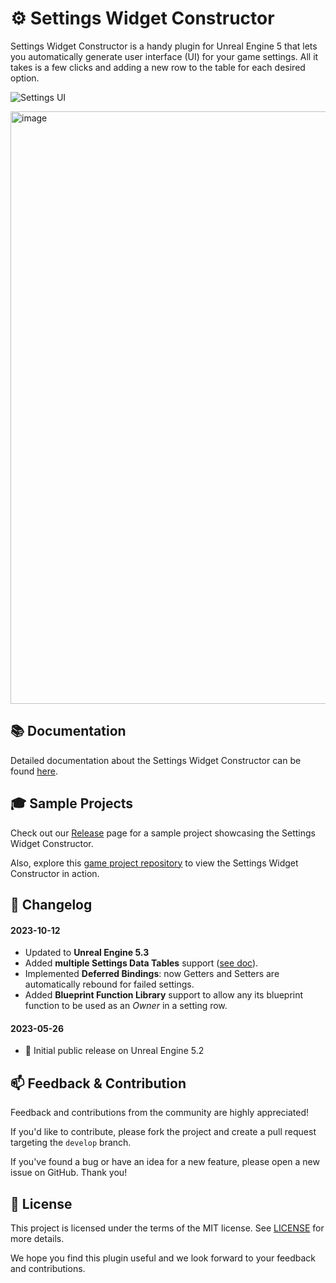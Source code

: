 # ⚙️ Settings Widget Constructor

Settings Widget Constructor is a handy plugin for Unreal Engine 5 that lets you automatically generate user interface (UI) for your game settings. All it takes is a few clicks and adding a new row to the table for each desired option.

![Settings UI](https://user-images.githubusercontent.com/20540872/147825296-ce7d33da-dfda-4757-b070-bfd08f700134.jpg)

<img width="948" alt="image" src="https://github.com/JanSeliv/SettingsWidgetConstructor/assets/20540872/ea703de0-fbd5-4d9b-87ab-2ded18d2dac1">

## 📚 Documentation

Detailed documentation about the Settings Widget Constructor can be found [here](https://docs.google.com/document/d/1IXnOqrgaXTClP-0cIo28a9f6GHc9N1BCgTNnMk-X9VQ).

## 🎓 Sample Projects

Check out our [Release](https://github.com/JanSeliv/SettingsWidgetConstructor/releases) page for a sample project showcasing the Settings Widget Constructor.

Also, explore this [game project repository](https://github.com/JanSeliv/Bomber) to view the Settings Widget Constructor in action.

## 📅 Changelog
#### 2023-10-12
- Updated to **Unreal Engine 5.3**
- Added **multiple Settings Data Tables** support ([see doc](https://docs.google.com/document/d/1IXnOqrgaXTClP-0cIo28a9f6GHc9N1BCgTNnMk-X9VQ/edit#heading=h.cix3vjszb2vm)).
- Implemented **Deferred Bindings**: now Getters and Setters are automatically rebound for failed settings.
- Added **Blueprint Function Library** support to allow any its blueprint function to be used as an _Owner_ in a setting row.
#### 2023-05-26
- 🎉 Initial public release on Unreal Engine 5.2

## 📫 Feedback & Contribution

Feedback and contributions from the community are highly appreciated!

If you'd like to contribute, please fork the project and create a pull request targeting the `develop` branch.

If you've found a bug or have an idea for a new feature, please open a new issue on GitHub. Thank you!

## 📜 License

This project is licensed under the terms of the MIT license. See [LICENSE](LICENSE) for more details.

We hope you find this plugin useful and we look forward to your feedback and contributions.
